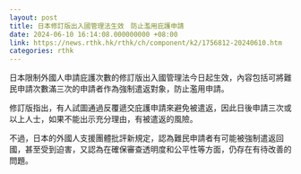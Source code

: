 ```yaml
---
layout: post
title: 日本修訂版出入國管理法生效　防止濫用庇護申請
date: 2024-06-10 16:14:08.000000000 +08:00
link: https://news.rthk.hk/rthk/ch/component/k2/1756812-20240610.htm
categories: rthk
---
```


日本限制外國人申請庇護次數的修訂版出入國管理法今日起生效，內容包括可將難民申請次數滿三次的申請者作為強制遣返對象，防止濫用申請。

修訂版指出，有人試圖通過反覆遞交庇護申請來避免被遣返，因此日後申請三次或以上人士，如果不能出示充分理由，有被遣返的風險。

不過，日本的外國人支援團體批評新規定，認為難民申請者有可能被強制遣返回國，甚至受到迫害，又認為在確保審查透明度和公平性等方面，仍存在有待改善的問題。
